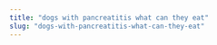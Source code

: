 ```yaml
---
title: "dogs with pancreatitis what can they eat"
slug: "dogs-with-pancreatitis-what-can-they-eat"
---
```


